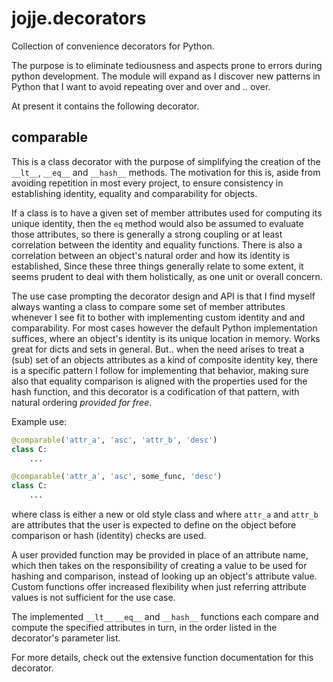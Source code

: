 # jojje.decorators

Collection of convenience decorators for Python.

The purpose is to eliminate tediousness and aspects prone to errors
during python development.
The module will expand as I discover new patterns in Python that I want
to avoid repeating over and over and .. over.

At present it contains the following decorator.

## comparable

This is a class decorator with the purpose of simplifying the creation
of the `__lt__`, `__eq__` and `__hash__` methods. The motivation for
this is, aside from avoiding repetition in most every project, to ensure
consistency in establishing identity, equality and comparability for
objects.

If a class is to have a given set of member attributes used for
computing its unique identity, then the `eq` method would also be
assumed to evaluate those attributes, so there is generally a strong
coupling or at least correlation between the identity and equality
functions. There is also a correlation between an object's natural order
and how its identity is established, Since these three things generally
relate to some extent, it seems prudent to deal with them holistically,
as one unit or overall concern.

The use case prompting the decorator design and API is that I find
myself always wanting a class to compare some set of member attributes
whenever I see fit to bother with implementing custom identity and and
comparability. For most cases however the default Python implementation
suffices, where an object's identity is its unique location in memory.
Works great for dicts and sets in general. But.. when the need arises to
treat a (sub) set of an objects attributes as a kind of composite
identity key, there is a specific pattern I follow for implementing that
behavior, making sure also that equality comparison is aligned with the
properties used for the hash function, and this decorator is a
codification of that pattern, with natural ordering *provided for free*.

Example use:

```python
@comparable('attr_a', 'asc', 'attr_b', 'desc')
class C:
    ...

@comparable('attr_a', 'asc', some_func, 'desc')
class C:
    ...
```

where class is either a new or old style class and where `attr_a` and
`attr_b` are attributes that the user is expected to define on the
object before comparison or hash (identity) checks are used.

A user provided function may be provided in place of an attribute name,
which then takes on the responsibility of creating a value to be used
for hashing and comparison, instead of looking up an object's attribute
value. Custom functions offer increased flexibility when just referring
attribute values is not sufficient for the use case.

The implemented `__lt__`  `__eq__` and `__hash__` functions each compare
and compute the specified attributes in turn, in the order listed in the
decorator's parameter list.

For more details, check out the extensive function documentation for
this decorator.

